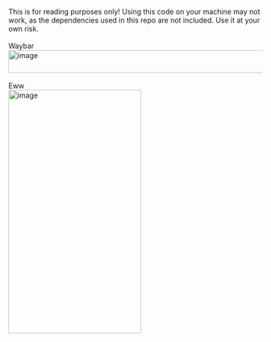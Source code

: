 This is for reading purposes only! Using this code on your machine may not work, as the dependencies used in this repo are not included. Use it at your own risk.
<br><br>
Waybar
<br>
<img width="1600" height="45" alt="image" src="https://github.com/user-attachments/assets/aaf18d67-04f7-4b0c-902f-b0706a1c43cf" />
<br><br>
Eww
<br>
<img width="263" height="483" alt="image" src="https://github.com/user-attachments/assets/05f63f10-26fa-43c7-9d05-40c350380b22" />
